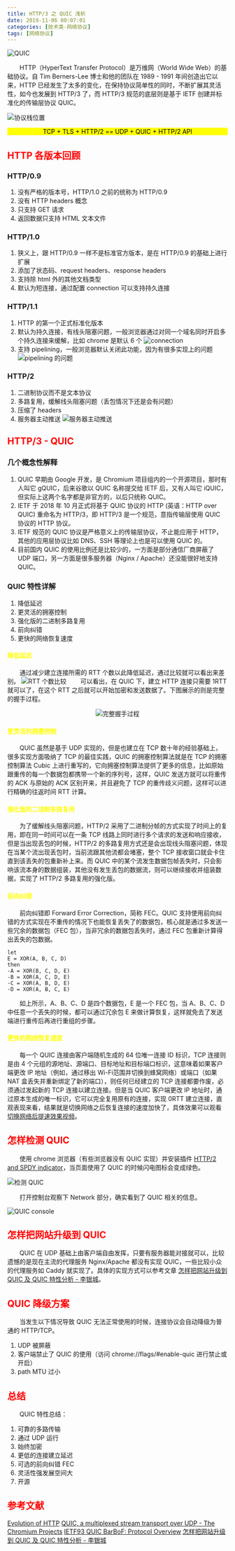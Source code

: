 ```yaml
---
title: HTTP/3 之 QUIC 浅析
date: 2019-11-06 00:07:01
categories: [技术类-网络协议]
tags: [网络协议]
---
```

![QUIC](./QUIC/QUIC.png)

&emsp;&emsp;HTTP（HyperText Transfer Protocol）是万维网（World Wide Web）的基础协议。自 Tim Berners-Lee 博士和他的团队在 1989 - 1991 年间创造出它以来，HTTP 已经发生了太多的变化，在保持协议简单性的同时，不断扩展其灵活性，如今也发展到 HTTP/3 了，而 HTTP/3 规范的底层则是基于 IETF 创建并标准化的传输层协议 QUIC。

![协议栈位置](./QUIC/level.png)

<div style="color:#000;text-align:center;background: #ff0;">TCP + TLS + HTTP/2 == UDP + QUIC + HTTP/2 API</div>

## <font color="#f00">HTTP 各版本回顾</font>

### HTTP/0.9
1. 没有严格的版本号，HTTP/1.0 之前的统称为 HTTP/0.9
2. 没有 HTTP headers 概念
3. 只支持 GET 请求
4. 返回数据只支持 HTML 文本文件

### HTTP/1.0
1. 狭义上，跟 HTTP/0.9 一样不是标准官方版本，是在 HTTP/0.9 的基础上进行扩展
2. 添加了状态码、request headers、response headers
3. 支持除 html 外的其他文档类型
4. 默认为短连接，通过配置 connection 可以支持持久连接

### HTTP/1.1
1. HTTP 的第一个正式标准化版本
2. 默认为持久连接，有线头阻塞问题，一般浏览器通过对同一个域名同时开启多个持久连接来缓解，比如 chrome 是默认 6 个
![connection](./QUIC/HTTP1_x_Connections.png)
3. 支持 pipelining，一般浏览器默认关闭此功能，因为有很多实现上的问题
![pipelining 的问题](./QUIC/HTTP_pipelining_problem.png)

### HTTP/2
1. 二进制协议而不是文本协议
2. 多路复用，缓解线头阻塞问题（丢包情况下还是会有问题）
3. 压缩了 headers
4. 服务器主动推送
![服务器主动推送](./QUIC/push.png)

## <font color="#f00">HTTP/3 - QUIC</font>

### 几个概念性解释
1. QUIC 早期由 Google 开发，是 Chromium 项目组内的一个开源项目，那时有人叫它 gQUIC，后来谷歌以 QUIC 名称提交给 IETF 后，又有人叫它 iQUIC，但实际上这两个名字都是非官方的，以后只统称 QUIC。
2. IETF 于 2018 年 10 月正式将基于 QUIC 协议的 HTTP (英语：HTTP over QUIC) 重命名为 HTTP/3，即 HTTP/3 是一个规范，意指传输层使用 QUIC 协议的 HTTP 协议。
3. IETF 规范的 QUIC 协议是严格意义上的传输层协议，不止能应用于 HTTP，其他的应用层协议比如 DNS、SSH 等理论上也是可以使用 QUIC 的。
4. 目前国内 QUIC 的使用比例还是比较少的，一方面是部分通信厂商屏蔽了 UDP 端口，另一方面是很多服务器（Nginx / Apache）还没能很好地支持 QUIC。

### QUIC 特性详解
1. 降低延迟
2. 更灵活的拥塞控制
3. 强化版的二进制多路复用
4. 前向纠错
5. 更快的网络恢复速度

#### <font color="#ff0">降低延迟</font>
&emsp;&emsp;通过减少建立连接所需的 RTT 个数以此降低延迟，通过比较就可以看出来差别。
![RTT 个数比较](./QUIC/compare.png)
&emsp;&emsp;可以看出，在 QUIC 下，建立 HTTP 连接只需要 1RTT 就可以了，在这个 RTT 之后就可以开始加密和发送数据了。下图展示的则是完整的握手过程。
<div align="center">
  <img src="./QUIC/Handshake.png" alt="完整握手过程">
</div>

#### <font color="#ff0">更灵活的拥塞控制</font>
&emsp;&emsp;QUIC 虽然是基于 UDP 实现的，但是也建立在 TCP 数十年的经验基础上，很多实现方面吸纳了 TCP 的最佳实践，QUIC 的拥塞控制算法就是在 TCP 的拥塞控制算法 Cubic 上进行重写的，它向拥塞控制算法提供了更多的信息，比如原始跟重传的每一个数据包都携带一个新的序列号，这样，QUIC 发送方就可以将重传的 ACK 与原始的 ACK 区别开来，并且避免了 TCP 的重传歧义问题，这样可以进行精确的往返时间 RTT 计算。 

#### <font color="#ff0">强化版的二进制多路复用</font>
&emsp;&emsp;为了缓解线头阻塞问题，HTTP/2 采用了二进制分帧的方式实现了时间上的复用，即在同一时间可以在一条 TCP 线路上同时进行多个请求的发送和响应接收，但是当出现丢包的时候，HTTP/2 的多路复用方式还是会出现线头阻塞问题，体现在当某个流出现丢包时，当前流跟其他流都会堵塞，整个 TCP 接收窗口就会卡住直到该丢失的包重新补上来。而 QUIC 中的某个流发生数据包帧丢失时，只会影响该流本身的数据组装，其他没有发生丢包的数据流，则可以继续接收并组装数据，实现了 HTTP/2 多路复用的强化版。

#### <font color="#ff0">前向纠错</font>
&emsp;&emsp;前向纠错即 Forward Error Correction，简称 FEC。QUIC 支持使用前向纠错的方式实现在不重传的情况下也能恢复丢失了的数据包，核心就是通过多发送一些冗余的数据包（FEC 包），当非冗余的数据包丢失时，通过 FEC 包重新计算得出丢失的包数据。
```
let
E = XOR(A, B, C, D)
then 
-A = XOR(B, C, D, E)
-B = XOR(A, C, D, E)
-C = XOR(A, B, D, E)
-D = XOR(A, B, C, E)
```
&emsp;&emsp;如上所示，A、B、C、D 是四个数据包，E 是一个 FEC 包，当 A、B、C、D 中任意一个丢失的时候，都可以通过冗余包 E 来做计算恢复，这样就免去了发送端进行重传后再进行重组的步骤。

#### <font color="#ff0">更快的网络恢复速度</font>
&emsp;&emsp;每一个 QUIC 连接由客户端随机生成的 64 位唯一连接 ID 标识，TCP 连接则是由 4 个元组的源地址、源端口、目标地址和目标端口标识，这意味着如果客户端更改 IP 地址（例如，通过移出 Wi-Fi范围并切换到蜂窝网络）或端口（如果 NAT 盒丢失并重新绑定了新的端口），则任何已经建立的 TCP 连接都要作废，必须通过发起新的 TCP 连接以建立连接。但是当 QUIC 客户端更改 IP 地址时，通过原本生成的唯一标识，它可以完全复用原有的连接，实现 0RTT 建立连接，直观表现来看，结果就是切换网络之后恢复连接的速度加快了，具体效果可以观看 [切换网络后提速效果视频](https://drive.google.com/file/d/1DlMI_3MOxnWarvEVfzKxFqmD7c-u1cYG/view)。

## <font color="#f00">怎样检测 QUIC</font>
&emsp;&emsp;使用 chrome 浏览器（有些浏览器没有 QUIC 实现）并安装插件 [HTTP/2 and SPDY indicator](https://chrome.google.com/webstore/detail/http2-and-spdy-indicator/mpbpobfflnpcgagjijhmgnchggcjblin)，当页面使用了 QUIC 的时候闪电图标会变成绿色。

![检测 QUIC](./QUIC/indicator.png)

&emsp;&emsp;打开控制台观察下 Network 部分，确实看到了 QUIC 相关的信息。

![QUIC console](./QUIC/console.png)

## <font color="#f00">怎样把网站升级到 QUIC</font>
&emsp;&emsp;QUIC 在 UDP 基础上由客户端自由发挥，只要有服务器能对接就可以，比较遗憾的是现在主流的代理服务 Nginx/Apache 都没有实现 QUIC，一些比较小众的代理服务如 Caddy 就实现了。具体的实现方式可以参考文章 [怎样把网站升级到 QUIC 及 QUIC 特性分析 - 李银城](https://zhuanlan.zhihu.com/p/37919534)。

## <font color="#f00">QUIC 降级方案</font>
&emsp;&emsp;当发生以下情况导致 QUIC 无法正常使用的时候，连接协议会自动降级为普通的 HTTP/TCP。
1. UDP 被屏蔽
2. 客户端禁止了 QUIC 的使用（访问 chrome://flags/#enable-quic 进行禁止或开启）
3. path MTU 过小

## <font color="#f00">总结</font>
&emsp;&emsp;QUIC 特性总结：
1. 可靠的多路传输
2. 通过 UDP 运行
3. 始终加密
4. 更低的连接建立延迟
5. 可选的前向纠错 FEC
6. 灵活性强发展空间大
7. 开源

## <font color="#f00">参考文献</font>
[Evolution of HTTP](https://developer.mozilla.org/en-US/docs/Web/HTTP/Basics_of_HTTP/Evolution_of_HTTP)
[QUIC, a multiplexed stream transport over UDP - The Chromium Projects](https://www.chromium.org/quic)
[IETF93 QUIC BarBoF: Protocol Overview](https://docs.google.com/presentation/d/15e1bLKYeN56GL1oTJSF9OZiUsI-rcxisLo9dEyDkWQs/edit#slide=id.g99041b54d_0_0)
[怎样把网站升级到 QUIC 及 QUIC 特性分析 - 李银城](https://zhuanlan.zhihu.com/p/37919534)
